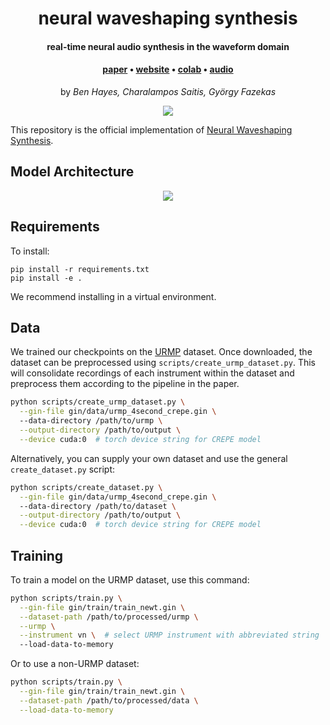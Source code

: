 <h1 align="center">neural waveshaping synthesis</h1>
<h4 align="center">real-time neural audio synthesis in the waveform domain</h4>
<div align="center">
<h4>
    <a href="https://benhayes.net/assets/pdf/nws_arxiv.pdf" target="_blank">paper</a> •
        <a href="https://benhayes.net/projects/nws/" target="_blank">website</a> • 
        <a href="https://colab.research.google.com/github/ben-hayes/neural-waveshaping-synthesis/blob/main/colab/NEWT_Timbre_Transfer.ipynb" target="_blank">colab</a> • 
        <a href="https://benhayes.net/projects/nws/#audio-examples">audio</a>
    </h4>
    <p>
    by <em>Ben Hayes, Charalampos Saitis, György Fazekas</em>
    </p>
</div>
<p align="center"><img src="https://benhayes.net/assets/img/newt_shapers.png" /></p>

This repository is the official implementation of [Neural Waveshaping Synthesis](https://benhayes.net/projects/nws/).

## Model Architecture

<p align="center"><img src="https://benhayes.net/assets/img/nws.png" /></p>

## Requirements

To install:

```setup
pip install -r requirements.txt
pip install -e .
```

We recommend installing in a virtual environment.

## Data

We trained our checkpoints on the [URMP](http://www2.ece.rochester.edu/projects/air/projects/URMP.html) dataset.
Once downloaded, the dataset can be preprocessed using `scripts/create_urmp_dataset.py`. 
This will consolidate recordings of each instrument within the dataset and preprocess them according to the pipeline in the paper.

```bash
python scripts/create_urmp_dataset.py \
  --gin-file gin/data/urmp_4second_crepe.gin \ 
  --data-directory /path/to/urmp \
  --output-directory /path/to/output \
  --device cuda:0  # torch device string for CREPE model
```

Alternatively, you can supply your own dataset and use the general `create_dataset.py` script:

```bash
python scripts/create_dataset.py \
  --gin-file gin/data/urmp_4second_crepe.gin \ 
  --data-directory /path/to/dataset \
  --output-directory /path/to/output \
  --device cuda:0  # torch device string for CREPE model
```

## Training

To train a model on the URMP dataset, use this command:

```bash
python scripts/train.py \
  --gin-file gin/train/train_newt.gin \
  --dataset-path /path/to/processed/urmp \
  --urmp \
  --instrument vn \  # select URMP instrument with abbreviated string
  --load-data-to-memory
```

Or to use a non-URMP dataset:
```bash
python scripts/train.py \
  --gin-file gin/train/train_newt.gin \
  --dataset-path /path/to/processed/data \
  --load-data-to-memory
```
